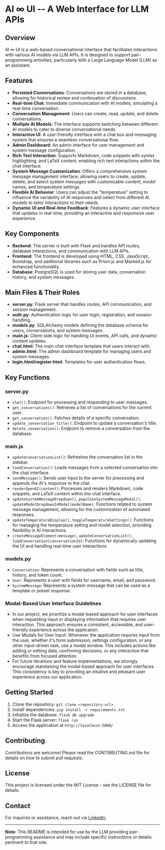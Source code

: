 # AI ∞ UI -- A Web Interface for LLM APIs

## Overview

AI ∞ UI is a web-based conversational interface that facilitates interactions with various AI models via LLM APIs. It is designed to support pair-programming activities, particularly with a Large Language Model (LLM) as an assistant.

## Features

- **Persisted Conversations**: Conversations are stored in a database, allowing for historical review and continuation of discussions.
- **Real-time Chat**: Immediate communication with AI models, simulating a real-time conversation.
- **Conversation Management**: Users can create, read, update, and delete conversations.
- **Multiple AI Models**: The interface supports switching between different AI models to cater to diverse conversational needs.
- **Interactive UI**: A user-friendly interface with a chat box and messaging system that ensures a seamless conversational flow.
- **Admin Dashboard**: An admin interface for user management and system message configuration.
- **Rich Text Interaction**: Supports Markdown, code snippets with syntax highlighting, and LaTeX content, enabling rich text interactions within the chat interface.
- **System Message Customization**: Offers a comprehensive system message management interface, allowing users to create, update, delete, and select system messages with customizable content, model names, and temperature settings.
- **Flexible AI Behavior**: Users can adjust the "temperature" setting to influence the variability of AI responses and select from different AI models to tailor interactions to their needs.
- **Dynamic UI and Real-time Feedback**: Features a dynamic user interface that updates in real-time, providing an interactive and responsive user experience.

## Key Components

- **Backend**: The server is built with Flask and handles API routes, database interactions, and communication with LLM APIs.
- **Frontend**: The frontend is developed using HTML, CSS, JavaScript, Bootstrap, and additional libraries such as Prism.js and Marked.js for enhanced functionality.
- **Database**: PostgreSQL is used for storing user data, conversation history, and system messages.

## Main Files & Their Roles

- **server.py**: Flask server that handles routes, API communication, and session management.
- **auth.py**: Authentication logic for user login, registration, and session handling.
- **models.py**: SQLAlchemy models defining the database schema for users, conversations, and system messages.
- **main.js**: Client-side logic for handling UI events, API calls, and dynamic content updates.
- **chat.html**: The main chat interface template that users interact with.
- **admin.html**: The admin dashboard template for managing users and system messages.
- **login.html/register.html**: Templates for user authentication flows.

## Key Functions

### server.py

- `chat()`: Endpoint for processing and responding to user messages.
- `get_conversations()`: Retrieves a list of conversations for the current user.
- `get_conversation()`: Fetches details of a specific conversation.
- `update_conversation_title()`: Endpoint to update a conversation's title.
- `delete_conversation()`: Endpoint to remove a conversation from the database.

### main.js

- `updateConversationList()`: Refreshes the conversation list in the sidebar.
- `loadConversation()`: Loads messages from a selected conversation into the chat interface.
- `sendMessage()`: Sends user input to the server for processing and appends the AI's response to the chat.
- `renderOpenAI(content)`: Processes and renders Markdown, code snippets, and LaTeX content within the chat interface.
- `updateSystemMessageDropdown()`, `populateSystemMessageModal()`, `updateModelDropdownInModal(modelName)`: Functions related to system message management, allowing for the customization of automated responses.
- `updateTemperatureDisplay()`, `toggleTemperatureSettings()`: Functions for managing the temperature setting and model selection, providing flexibility in AI interactions.
- `createMessageElement(message)`, `updateConversationList()`, `loadConversation(conversationId)`: Functions for dynamically updating the UI and handling real-time user interactions.


### models.py

- `Conversation`: Represents a conversation with fields such as title, history, and token count.
- `User`: Represents a user with fields for username, email, and password.
- `SystemMessage`: Represents a system message that can be used as a template or preset response.

### Modal-Based User Interface Guidelines

- In our project, we prioritize a modal-based approach for user interfaces when requesting input or displaying information that requires user interaction. This approach ensures a consistent, accessible, and user-friendly experience across the application. 
- Use Modals for User Input: Whenever the application requires input from the user, whether it's form submission, settings configuration, or any other input-driven task, use a modal window. This includes actions like adding or editing data, confirming decisions, or any interaction that benefits from focused attention.
- For future iterations and feature implementations, we strongly encourage maintaining the modal-based approach for user interfaces. This consistency is key to providing an intuitive and pleasant user experience across our application.

## Getting Started

1. Clone the repository: `git clone <repository-url>`
2. Install dependencies: `pip install -r requirements.txt`
3. Initialize the database: `flask db upgrade`
4. Start the Flask server: `flask run`
5. Access the application at `http://localhost:5000/`

## Contributing

Contributions are welcome! Please read the CONTRIBUTING.md file for details on how to submit pull requests.

## License

This project is licensed under the MIT License - see the LICENSE file for details.

## Contact

For inquiries or assistance, reach out via [LinkedIn](https://www.linkedin.com/in/atkinsonkevin/).

---

**Note**: This README is intended for use by the LLM providing pair-programming assistance and may include specific instructions or details pertinent to that role.